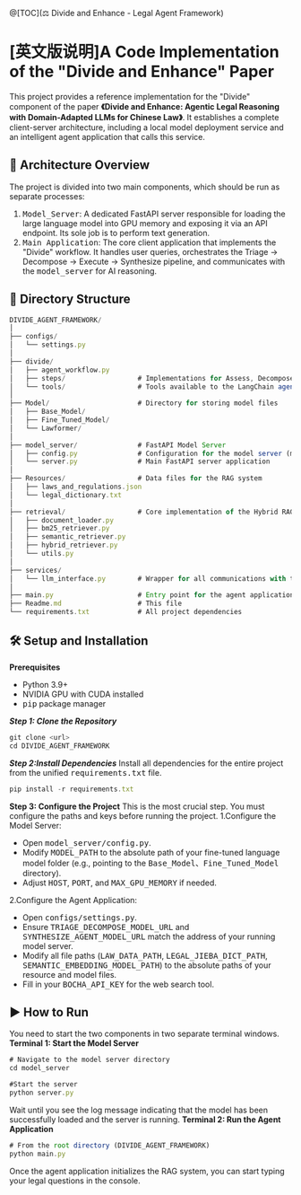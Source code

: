 ﻿@[TOC](⚖️ Divide and Enhance - Legal Agent Framework)
# [英文版说明]A Code Implementation of the "Divide and Enhance" Paper
This project provides a reference implementation for the "Divide" component of the paper **《Divide and Enhance: Agentic Legal Reasoning with Domain-Adapted LLMs for Chinese Law》**. It establishes a complete client-server architecture, including a local model deployment service and an intelligent agent application that calls this service.

## 🚀 Architecture Overview
The project is divided into two main components, which should be run as separate processes:
 1. <kbd>Model_Server</kbd>: A dedicated FastAPI server responsible for loading the  large language model into GPU memory and exposing it via an API endpoint. Its sole job is to perform text generation.
 2. <kbd>Main Application</kbd>: The core client application that implements the "Divide" workflow. It handles user queries, orchestrates the Triage -> Decompose -> Execute -> Synthesize pipeline, and communicates with the <kbd>model_server</kbd> for AI reasoning.

## 📂 Directory Structure
```javascript
DIVIDE_AGENT_FRAMEWORK/
│
├── configs/
│   └── settings.py           
│
├── divide/                     
│   ├── agent_workflow.py     
│   ├── steps/                  # Implementations for Assess, Decompose, Execute, Synthesize
│   └── tools/                  # Tools available to the LangChain agent (RAG, Web Search)
│
├── Model/                      # Directory for storing model files
│   ├── Base_Model/
│   ├── Fine_Tuned_Model/
│   └── Lawformer/
│
├── model_server/               # FastAPI Model Server
│   ├── config.py               # Configuration for the model server (model path, port)
│   └── server.py               # Main FastAPI server application
│
├── Resources/                  # Data files for the RAG system
│   ├── laws_and_regulations.json
│   └── legal_dictionary.txt
│
├── retrieval/                  # Core implementation of the Hybrid RAG system
│   ├── document_loader.py
│   ├── bm25_retriever.py
│   ├── semantic_retriever.py
│   ├── hybrid_retriever.py
│   └── utils.py
│
├── services/
│   └── llm_interface.py        # Wrapper for all communications with the LLM service
│
├── main.py                     # Entry point for the agent application
├── Readme.md                   # This file
└── requirements.txt            # All project dependencies
```



## 🛠️ Setup and Installation
**Prerequisites**

 - Python 3.9+
 - NVIDIA GPU with CUDA installed
 - <kbd>pip</kbd> package manager

***Step 1: Clone the Repository***
```javascript
git clone <url>
cd DIVIDE_AGENT_FRAMEWORK
```
***Step 2:Install Dependencies***
Install all dependencies for the entire project from the unified <kbd>requirements.txt</kbd> file.
```javascript
pip install -r requirements.txt
```
**Step 3: Configure the Project**
This is the most crucial step. You must configure the paths and keys before running the project.
 1.Configure the Model Server:
 - Open <kbd>model_server/config.py</kbd>.
 - Modify <kbd>MODEL_PATH</kbd> to the absolute path of your fine-tuned language model folder (e.g., pointing to the <kbd>Base_Model</kbd>、<kbd>Fine_Tuned_Model</kbd> directory).
 - Adjust <kbd>HOST</kbd>, <kbd>PORT</kbd>, and <kbd>MAX_GPU_MEMORY</kbd> if needed.

 2.Configure the Agent Application:

 - Open <kbd>configs/settings.py</kbd>.
 - Ensure <kbd>TRIAGE_DECOMPOSE_MODEL_URL</kbd> and <kbd>SYNTHESIZE_AGENT_MODEL_URL</kbd> match the address of your running model server.
 - Modify all file paths (<kbd>LAW_DATA_PATH</kbd>, <kbd>LEGAL_JIEBA_DICT_PATH</kbd>, <kbd>SEMANTIC_EMBEDDING_MODEL_PATH</kbd>) to the absolute paths of your resource and model files.
 - Fill in your <kbd>BOCHA_API_KEY</kbd> for the web search tool.
## ▶️ How to Run
You need to start the two components in two separate terminal windows.
**Terminal 1: Start the Model Server**
```javascript
# Navigate to the model server directory
cd model_server

#Start the server
python server.py
```
Wait until you see the log message indicating that the model has been successfully loaded and the server is running.
**Terminal 2: Run the Agent Application**
```javascript
# From the root directory (DIVIDE_AGENT_FRAMEWORK)
python main.py
```
Once the agent application initializes the RAG system, you can start typing your legal questions in the console.

